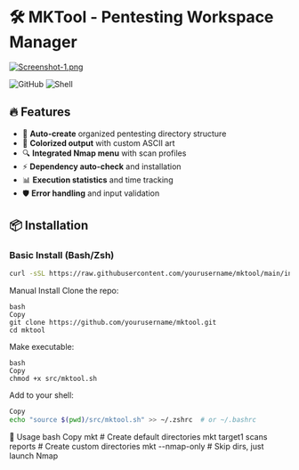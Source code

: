 # 🛠️ MKTool - Pentesting Workspace Manager
[![Screenshot-1.png](https://i.postimg.cc/nh58BfpT/Screenshot-1.png)](https://postimg.cc/k2xhPZVt) 

![GitHub](https://img.shields.io/badge/License-MIT-red)
![Shell](https://img.shields.io/badge/Shell-Bash-green)
## 🔥 Features

- 🚀 **Auto-create** organized pentesting directory structure
- 🌈 **Colorized output** with custom ASCII art
- 🔍 **Integrated Nmap menu** with scan profiles
- ⚡ **Dependency auto-check** and installation
- 📊 **Execution statistics** and time tracking
- 🛡️ **Error handling** and input validation

## 📦 Installation

### Basic Install (Bash/Zsh)
```bash
curl -sSL https://raw.githubusercontent.com/yourusername/mktool/main/install.sh | bash
```
Manual Install
Clone the repo:
```
bash
Copy
git clone https://github.com/yourusername/mktool.git
cd mktool
```
Make executable:
```
bash
Copy
chmod +x src/mktool.sh
```
Add to your shell:
```bash
Copy
echo "source $(pwd)/src/mktool.sh" >> ~/.zshrc  # or ~/.bashrc
```
🎯 Usage
bash
Copy
mkt                          # Create default directories
mkt target1 scans reports    # Create custom directories
mkt --nmap-only              # Skip dirs, just launch Nmap
